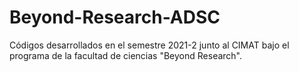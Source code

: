 # Beyond-Research-ADSC
Códigos desarrollados en el semestre 2021-2 junto al CIMAT bajo el programa de la facultad de ciencias "Beyond Research".
